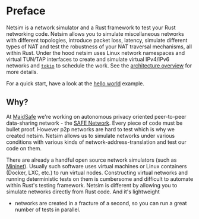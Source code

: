 # Preface

Netsim is a network simulator and a Rust framework to test your Rust networking
code. Netsim allows you to simulate miscellaneous networks with different
topologies, introduce packet loss, latency, simulate different types of NAT and
test the robustness of your NAT traversal mechanisms, all within Rust. Under
the hood netsim uses Linux network namespaces and virtual TUN/TAP interfaces to
create and simulate virtual IPv4/IPv6 networks and [`tokio`](https://tokio.rs/)
to schedule the work. See the [architecture
overview](https://github.com/canndrew/netsim/blob/master/docs/09_architecture.md)
for more details.

For a quick start, have a look at the [hello
world](https://github.com/canndrew/netsim/blob/master/docs/02_hello_world.md)
example.

## Why?

At [MaidSafe](https://maidsafe.net/) we're working on autonomous privacy
oriented peer-to-peer data-sharing network - the [SAFE
Network](https://safenetwork.org/). Every piece of code must be bullet proof.
However p2p networks are hard to test which is why we created netsim.  Netsim
allows us to simulate networks under various conditions with various kinds of
network-address-translation and test our code on them.

There are already a handful open source network simulators (such as
[Mininet](http://mininet.org/)).  Usually such software uses virtual machines
or Linux containers (Docker, LXC, etc.) to run virtual nodes. Constructing
virtual networks and running deterministic tests on them is cumbersome and
difficult to automate within Rust's testing framework. Netsim is different by
allowing you to simulate networks directly from Rust code. And it's lightweight
- networks are created in a fracture of a second, so you can run a great number
of tests in parallel.
